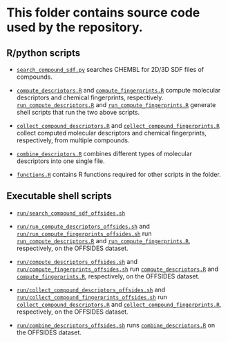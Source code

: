 # This folder contains source code used by the repository.

## R/python scripts 

+ [`search_compound_sdf.py`](search_compound_sdf.py) searches CHEMBL for 2D/3D SDF files of compounds.

+ [`compute_descriptors.R`](compute_descriptors.R) and [`compute_fingerprints.R`](compute_fingerprints.R) compute molecular descriptors and chemical fingerprints, respectively. [`run_compute_descriptors.R`](run_compute_descriptors.R) and [`run_compute_fingerprints.R`](run_compute_fingerprints.R) generate shell scripts that run the two above scripts. 

+ [`collect_compound_descriptors.R`](collect_compound_descriptors.R) and [`collect_compound_fingerprints.R`](collect_compound_fingerprints.R) collect computed molecular descriptors and chemical fingerprints, respectively, from multiple compounds. 

+ [`combine_descriptors.R`](combine_descriptors.R) combines different types of molecular descriptors into one single file. 

+ [`functions.R`](functions.R) contains R functions required for other scripts in the folder. 
 
## Executable shell scripts

+ [`run/search_compound_sdf_offsides.sh`]()

+ [`run/run_compute_descriptors_offsides.sh`](run/run_compute_descriptors_offsides.sh) and [`run/run_compute_fingerprints_offsides.sh`](run/run_compute_fingerprints_offsides.sh) run [`run_compute_descriptors.R`](run_compute_descriptors.R) and [`run_compute_fingerprints.R`](run_compute_fingerprints.R), respectively, on the OFFSIDES dataset.  

+ [`run/compute_descriptors_offsides.sh`](run/compute_descriptors_offsides.sh) and [`run/compute_fingerprints_offsides.sh`](run/compute_fingerprints_offsides.sh) run [`compute_descriptors.R`](compute_descriptors.R) and [`compute_fingerprints.R`](compute_fingerprints.R), respectively, on the OFFSIDES dataset. 

+ [`run/collect_compound_descriptors_offsides.sh`](run/collect_compound_descriptors_offsides.sh) and [`run/collect_compound_fingerprints_offsides.sh`](run/collect_compound_fingerprints_offsides.sh) run [`collect_compound_descriptors.R`](collect_compound_descriptors.R) and [`collect_compound_fingerprints.R`](collect_compound_fingerprints.R), respectively, on the OFFSIDES dataset.

+ [`run/combine_descriptors_offsides.sh`](run/combine_descriptors_offsides.sh) runs [`combine_descriptors.R`](combine_descriptors.R) on the OFFSIDES dataset.


